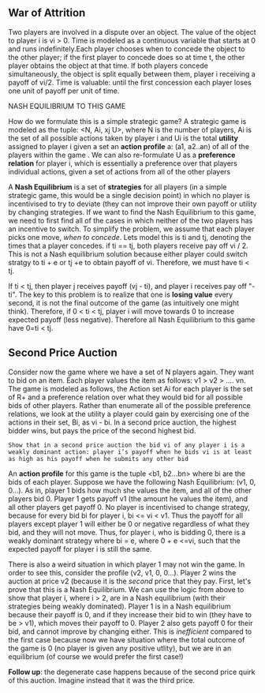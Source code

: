 ## War of Attrition
Two players are involved in a dispute over an object. The value of the object to player i is vi > 0. Time is modeled as a continuous variable that starts at 0 and runs indefinitely.Each player chooses when to concede the object to the other player; if the first player to concede does so at time t, the other player obtains the object at that time. If both players concede simultaneously, the object is split equally between them, player i receiving a payoff of vi/2. Time is valuable: until the first concession each player loses one unit of payoff per unit of time.

NASH EQUILIBRIUM TO THIS GAME

How do we formulate this is a simple strategic game? A strategic game is modeled as the tuple: <N, Ai, xj U>, where N is the number of players, Ai is the set of all possible actions taken by player i and Ui is the total **utility** assigned to player i given a set an **action profile** a: (a1, a2..an) of all of the players within the game . We can also re-formulate U as a **preference relation** for player i, which is essentially a preference over that players individual actions, given a set of actions from all of the other players

A **Nash Equilibrium** is a set of **strategies** for all players (in a simple strategic game, this would be a single decision point) in which no player is incentivised to try to deviate (they can not improve their own payoff or utility by changing strategies. If we want to find the Nash Equilibrium to this game, we need to first find all of the cases in which neither of the two players has an incentive to switch. To simplify the problem, we assume that each player picks one move, _when to concede_. Lets model this is ti and tj, denoting the times that a player concedes. if ti == tj, both players receive pay off vi / 2. This is not a Nash equilibrium solution because either player could switch stratgy to ti + e or tj +e to obtain payoff of vi. Therefore, we must have ti < tj.

If ti < tj, then player j receives payoff (vj - ti), and player i receives pay off "-ti". The key to this problem is to realize that one is **losing value** every second, it is not the final outcome of the game (as intuitively one might think). Therefore, if 0 < ti < tj, player i will move towards 0 to increase expected payoff (less negative). Therefore all Nash Equilibrium to this game have 0=ti < tj. 


## Second Price Auction
Consider now the game where we have a set of N players again. They want to bid on an item. Each player values the item as follows: v1 > v2 > .... vn. The game is modeled as follows, the Action set Ai for each player is the set of R+ and a preference relation over what they would bid for all possible bids of other players. Rather than enumerate all of the possible preference relations, we look at the utility a player could gain by exercising one of the actions in their set, Bi, as vi - bi. In a second price auction, the highest bidder wins, but pays the price of the second highest bid. 

```
Show that in a second price auction the bid vi of any player i is a weakly dominant action: player i’s payoff when he bids vi is at least as high as his payoff when he submits any other bid
```
An **action profile** for this game is the tuple <b1, b2...bn> where bi are the bids of each player. Suppose we have the following Nash Equilibrium: (v1, 0, 0...). As in, player 1 bids how much she values the item, and all of the other players bid 0. Player 1 gets payoff v1 (the amount he values the item), and all other players get payoff 0. No player is incentivised to change strategy, because for every bid bi for player i, bi <= vi < v1. Thus the payoff for all players except player 1 will either be 0 or negative regardless of what they bid, and they will not move. Thus, for player i, who is bidding 0, there is a weakly dominant strategy where bi = e, where 0 + e <=vi, such that the expected payoff for player i is still the same. 

There is also a weird situation in which player 1 may not win the game. In order to see this, consider the profile (v2, v1, 0, 0...). Player 2 wins the auction at price v2 (because it is the _second_ price that they pay. First, let's prove that this is a Nash Equilibrium. We can use the logic from above to show that player i, where i > 2, are in a Nash equilibrium (with their strategies being weakly dominated). Player 1 is in a Nash equilibrium because their payoff is 0, and if they increase their bid to win (they have to be > v1), which moves their payoff to 0. Player 2 also gets payoff 0 for their bid, and cannot improve by changing either. This is _inefficient_ compared to the first case because now we have situation where the total outcome of the game is 0 (no player is given any positive utlity), but we are in an equilibrium (of course we would prefer the first case!)


**Follow up**: the degenerate case happens because of the second price quirk of this auction. Imagine instead that it was the third price. 









